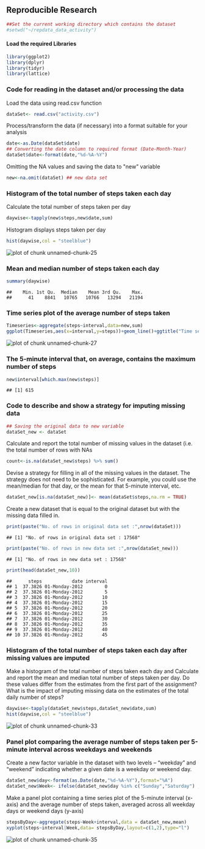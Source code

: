 
## Reproducible Research

```r
##Set the current working directory which contains the dataset
#setwd("~/repdata_data_activity")
```

#### Load the required Libraries

```r
library(ggplot2)
library(dplyr)
library(tidyr)
library(lattice)
```

### Code for reading in the dataset and/or processing the data

Load the data using read.csv function

```r
dataSet<- read.csv("activity.csv")
```
Process/transform the data (if necessary) into a format suitable for your analysis

```r
date<-as.Date(dataSet$date)
## Converting the date column to required format (Date-Month-Year)
dataSet$date<-format(date,"%d-%A-%Y")
```
Omitting the NA values and saving the data to "new" variable

```r
new<-na.omit(dataSet) ## new data set 
```

### Histogram of the total number of steps taken each day

Calculate the total number of steps taken per day

```r
daywise<-tapply(new$steps,new$date,sum)
```
Histogram displays steps taken per day

```r
hist(daywise,col = "steelblue")
```

![plot of chunk unnamed-chunk-25](figure/unnamed-chunk-25-1.png)

### Mean and median number of steps taken each day

```r
summary(daywise)
```

```
##    Min. 1st Qu.  Median    Mean 3rd Qu.    Max. 
##      41    8841   10765   10766   13294   21194
```

### Time series plot of the average number of steps taken

```r
Timeseries<-aggregate(steps~interval,data=new,sum)
ggplot(Timeseries,aes(x=interval,y=steps))+geom_line()+ggtitle("Time series plot of the average number of steps taken")
```

![plot of chunk unnamed-chunk-27](figure/unnamed-chunk-27-1.png)

### The 5-minute interval that, on average, contains the maximum number of steps

```r
new$interval[which.max(new$steps)]
```

```
## [1] 615
```

### Code to describe and show a strategy for imputing missing data

```r
## Saving the original data to new variable
dataSet_new <- dataSet
```
Calculate and report the total number of missing values in the dataset (i.e. the total number of rows with NAs

```r
count<-is.na(dataSet_new$steps) %>% sum()
```
Devise a strategy for filling in all of the missing values in the dataset. The strategy does not need to be sophisticated. For example, you could use the mean/median for that day, or the mean for that 5-minute interval, etc.

```r
dataSet_new[is.na(dataSet_new)]<- mean(dataSet$steps,na.rm = TRUE)
```
Create a new dataset that is equal to the original dataset but with the missing data filled in.

```r
print(paste("No. of rows in original data set :",nrow(dataSet)))
```

```
## [1] "No. of rows in original data set : 17568"
```

```r
print(paste("No. of rows in new data set :",nrow(dataSet_new)))
```

```
## [1] "No. of rows in new data set : 17568"
```

```r
print(head(dataSet_new,10))
```

```
##      steps           date interval
## 1  37.3826 01-Monday-2012        0
## 2  37.3826 01-Monday-2012        5
## 3  37.3826 01-Monday-2012       10
## 4  37.3826 01-Monday-2012       15
## 5  37.3826 01-Monday-2012       20
## 6  37.3826 01-Monday-2012       25
## 7  37.3826 01-Monday-2012       30
## 8  37.3826 01-Monday-2012       35
## 9  37.3826 01-Monday-2012       40
## 10 37.3826 01-Monday-2012       45
```
### Histogram of the total number of steps taken each day after missing values are imputed
Make a histogram of the total number of steps taken each day and Calculate and report the mean and median total number of steps taken per day. Do these values differ from the estimates from the first part of the assignment? What is the impact of imputing missing data on the estimates of the total daily number of steps?

```r
daywise<-tapply(dataSet_new$steps,dataSet_new$date,sum)
hist(daywise,col = "steelblue")
```

![plot of chunk unnamed-chunk-33](figure/unnamed-chunk-33-1.png)

### Panel plot comparing the average number of steps taken per 5-minute interval across weekdays and weekends

Create a new factor variable in the dataset with two levels – “weekday” and “weekend” indicating whether a given date is a weekday or weekend day.

```r
dataSet_new$day<-format(as.Date(date,"%d-%A-%Y"),format="%A")
dataSet_new$Week<- ifelse(dataSet_new$day %in% c("Sunday","Saturday") ,"Weekends","Weekdays")
```
Make a panel plot containing a time series plot of the 5-minute interval (x-axis) and the average number of steps taken, averaged across all weekday days or weekend days (y-axis)

```r
stepsByDay<-aggregate(steps~Week+interval,data = dataSet_new,mean)
xyplot(steps~interval|Week,data= stepsByDay,layout=c(1,2),type="l")
```

![plot of chunk unnamed-chunk-35](figure/unnamed-chunk-35-1.png)

